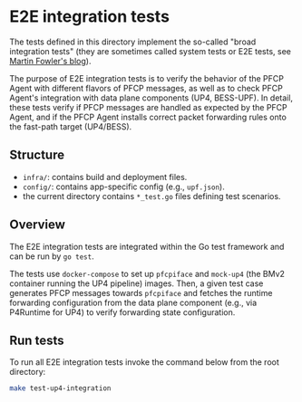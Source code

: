 <!--
SPDX-License-Identifier: Apache-2.0
Copyright 2022 Open Networking Foundation
-->
# E2E integration tests

The tests defined in this directory implement the so-called "broad integration tests" 
(they are sometimes called system tests or E2E tests, see [Martin Fowler's blog](https://martinfowler.com/bliki/IntegrationTest.html)).

The purpose of E2E integration tests is to verify the behavior of the PFCP Agent with different flavors of PFCP messages, 
as well as to check PFCP Agent's integration with data plane components (UP4, BESS-UPF). In detail, these tests verify if 
PFCP messages are handled as expected by the PFCP Agent, and if the PFCP Agent installs correct packet forwarding rules onto the fast-path target (UP4/BESS). 

## Structure 

- `infra/`: contains build and deployment files.
- `config/`: contains app-specific config (e.g., `upf.json`).
- the current directory contains `*_test.go` files defining test scenarios.

## Overview

The E2E integration tests are integrated within the Go test framework and can be run by `go test`. 

The tests use `docker-compose` to set up `pfcpiface` and `mock-up4` (the BMv2 container running the UP4 pipeline) images.
Then, a given test case generates PFCP messages towards `pfcpiface` and fetches the runtime forwarding configuration from the
data plane component (e.g., via P4Runtime for UP4) to verify forwarding state configuration. 

## Run tests 

To run all E2E integration tests invoke the command below from the root directory:

```bash
make test-up4-integration
```

